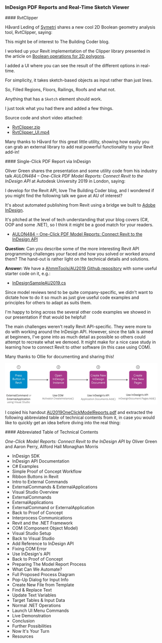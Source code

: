 <head>
<meta http-equiv="Content-Type" content="text/html; charset=utf-8">
<link rel="stylesheet" type="text/css" href="bc.css">
<script src="https://cdn.rawgit.com/google/code-prettify/master/loader/run_prettify.js" type="text/javascript"></script>
<script async src="https://platform.twitter.com/widgets.js" charset="utf-8"></script>
</head>

<!---

- RvtClipper by Håvard Leding of [Symetri](https://www.symetri.com)
  This might be of interest to the building coder blog.
  I worked up your Revit implementation of the Clipper library:
  https://thebuildingcoder.typepad.com/blog/2013/09/boolean-operations-for-2d-polygons.html
  Added a UI where you can real-time see the result of the different options.
  For simplicity it takes sketch-based objects as input rather than just lines.
  So Filled Regions, Floors, Railings, Roofs and what not.
  Anything that has a Sketch element should work.
  So I just took what you had there and added a few things.
  Source code and short video attached:
  /a/doc/revit/tbc/git/a/zip/hl_RvtClipper.zip
  /a/doc/revit/tbc/git/a/zip/hl_RvtClipper_UI.mp4

- https://github.com/AhmmTools/AU2019
Oliver Green  12:17 PM
Hi Jeremy! I develop for the Revit API (I love your blog) and I wondered if you might find the following talk we gave at AU of interest?
It's about automated publishing from Revit using a bridge we built to InDesign. It's pitched at around the level of tech understanding that your blog covers (C#, OOP and some .NET) so I think it might be a good match for your readers. 

https://www.autodesk.com/autodesk-university/class/One-Click-PDF-Model-Reports-Connect-Revit-InDesign-API-2019

I'd love to know what you think! 
Regards,
Ollie

One-Click PDF Model Reports: Connect Revit to the InDesign API

Jeremy Tammik  8:09 AM
thank you for your appreciation! i'll take a look. if you are interested in describing in writing some of the more interesting Revit API programming challenges your faced and how you solved or worked around them, that might make a nice wrapper for it.

Jeremy Tammik  8:15 AM
later... i read the hand-out. it is rather light on the technical details and solutions. i like the topic and the gist of the thing, though. if you would care to write in more detail about how to hooked up revit with insight and share some code snippets from the hardest steps it would certainly be of general interest. thank you.

Oliver Green sent the following message at 5:12 PM
Thanks for reading! We have a Github with some useful starter code on it (since model reviews tend to be quite company-specific we didn't want to dictate how to do it so much as just give useful code examples and principles for others to adapt as suits them). 

There's some starter code on our Github and I'm happy to bring across the several other code examples we showed in our presentation if that would be helpful! 
https://github.com/AhmmTools/AU2019/blob/master/InDesignSampleAU2019.cs

The main challenges weren't really Revit API-specific. They were more to do with working around the InDesign API. However, since the talk is aimed at beginners I've gone into as much detail as possible so others could attempt to recreate what we demoed. It might make for a nice case study in learning how to connect Revit to other software (in this case using COM).

If you think there's anything we're missing or should clarify I'll be happy to try and get some stuff together.
Many thanks to Ollie for documenting and sharing this!


twitter:

 the #RevitAPI @AutodeskForge @AutodeskRevit #bim #DynamoBim #ForgeDevCon 

&ndash; 
...

linkedin:


#bim #DynamoBim #ForgeDevCon #Revit #API #IFC #SDK #AI #VisualStudio #Autodesk #AEC #adsk

the [Revit API discussion forum](http://forums.autodesk.com/t5/revit-api-forum/bd-p/160) thread

<p style="font-size: 80%; font-style:italic"></p>

-->

### InDesign PDF Reports and Real-Time Sketch Viewer 


####<a name="2"></a> RvtClipper

Håvard Leding of [Symetri](https://www.symetri.com) shares a new cool 2D Boolean geometry analysis tool, RvtClipper, saying:

This might be of interest to The Building Coder blog.

I worked up your Revit implementation of the Clipper library presented in the article 
on [Boolean operations for 2D polygons](https://thebuildingcoder.typepad.com/blog/2013/09/boolean-operations-for-2d-polygons.html).

I added a UI where you can see the result of the different options in real-time.

For simplicity, it takes sketch-based objects as input rather than just lines.

So, Filled Regions, Floors, Railings, Roofs and what not.

Anything that has a `Sketch` element should work.

I just took what you had there and added a few things.

Source code and short video attached:

- [RvtClipper.zip](zip/hl_RvtClipper.zip)
- [RvtClipper_UI.mp4](zip/hl_RvtClipper_UI.mp4)

Many thanks to Håvard for this great little utility, showing how easily you can grab an external library to add real powerful functionality to your Revit add-in!


####<a name="3"></a> Single-Click PDF Report via InDesign

Oliver Green shares the presentation and some utility code from his industry talk *AULON484 &ndash; One-Click PDF Model Reports: Connect Revit to the InDesign API* at Autodesk University 2019 in London, saying:

I develop for the Revit API, love The Building Coder blog, and I wondered if you might find the following talk we gave at AU of interest?

It's about automated publishing from Revit using a bridge we built to [Adobe InDesign](https://www.adobe.com/products/indesign.html).

It's pitched at the level of tech understanding that your blog covers (C#, OOP and some .NET), so I think it might be a good match for your readers. 

- [AULON484 &ndash; One-Click PDF Model Reports: Connect Revit to the InDesign API](https://www.autodesk.com/autodesk-university/class/One-Click-PDF-Model-Reports-Connect-Revit-InDesign-API-2019)

**Question:** Can you describe some of the more interesting Revit API programming challenges your faced and how you solved or worked around them? The hand-out is rather light on the technical details and solutions.

**Answer:** We have a [AhmmTools/AU2019 Github repository](https://github.com/AhmmTools/AU2019) with some useful starter code on it, e.g.:

- [InDesignSampleAU2019.cs](https://github.com/AhmmTools/AU2019/blob/master/InDesignSampleAU2019.cs)

Since model reviews tend to be quite company-specific, we didn't want to dictate how to do it so much as just give useful code examples and principles for others to adapt as suits them. 

I'm happy to bring across the several other code examples we showed in our presentation if that would be helpful! 

The main challenges weren't really Revit API-specific.
They were more to do with working around the InDesign API.
However, since the talk is aimed at beginners, I've gone into as much detail as possible so others could attempt to recreate what we demoed.
It might make for a nice case study in learning how to connect Revit to other software (in this case using COM).

Many thanks to Ollie for documenting and sharing this!

<center>
<img src="img/og_indesign.png" alt="InDesign COM API connection" width="1184">
</center>

I copied his handout [AU2019OneClickModelReports.pdf](zip/AU2019OneClickModelReports.pdf) and extracted the following abbreviated table of technical contents from it, in case you would like to quickly get an idea before diving into the real thing:

####<a name="3.1"></a> Abbreviated Table of Technical Contents 

*One-Click Model Reports: Connect Revit to the InDesign API* by Oliver Green and Aaron Perry, Allford Hall Monaghan Morris

- InDesign SDK
- InDesign API Documentation
- C# Examples
- Simple Proof of Concept Workflow
- Ribbon Buttons in Revit
- Intro to External Commands
- ExternalCommands & ExternalApplications
- Visual Studio Overview
- ExternalCommands
- ExternalApplications
- ExternalCommand or ExternalApplication
- Back to Proof of Concept
- Interprocess Communications
- Revit and the .NET Framework
- COM (Component Object Model)
- Visual Studio Setup
- Back to Visual Studio
- Add Reference to InDesign API
- Fixing COM Error
- Use InDesign's API 
- Back to Proof of Concept
- Preparing The Model Report Process
- What Can We Automate?
- Full Proposed Process Diagram
- Pop-Up Dialog for Input Info
- Create New File from Template
- Find & Replace Text
- Update Text Variables
- Target Tables & Input Data
- Normal .NET Operations
- Launch UI Menu Commands
- Live Demonstration
- Conclusion
- Further Possibilities
- Now It's Your Turn
- Resources
